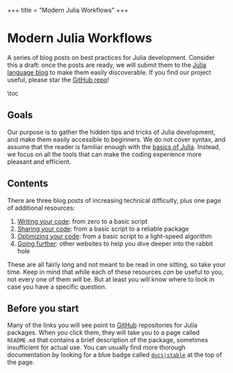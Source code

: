 +++
title = "Modern Julia Workflows"
+++

# Modern Julia Workflows

A series of blog posts on best practices for Julia development.
Consider this a draft: once the posts are ready, we will submit them to the [Julia language blog](https://julialang.org/blog/) to make them easily discoverable.
If you find our project useful, please star the [GitHub repo](https://github.com/modernjuliaworkflows/modernjuliaworkflows.github.io)!

\toc

## Goals

Our purpose is to gather the hidden tips and tricks of Julia development, and make them easily accessible to beginners.
We do not cover syntax, and assume that the reader is familiar enough with the [basics of Julia](https://julialang.org/learning/).
Instead, we focus on all the tools that can make the coding experience more pleasant and efficient.

## Contents

There are three blog posts of increasing technical difficulty, plus one page of additional resources:

1. [Writing your code](/writing/): from zero to a basic script
2. [Sharing your code](/sharing/): from a basic script to a reliable package
3. [Optimizing your code](/optimizing/): from a basic script to a light-speed algorithm
4. [Going further](/further/): other websites to help you dive deeper into the rabbit hole

These are all fairly long and not meant to be read in one sitting, so take your time.
Keep in mind that while each of these resources _can_ be useful to you, not every one of them _will_ be.
But at least you will know where to look in case you have a specific question.

## Before you start

Many of the links you will see point to [GitHub](https://github.com/) repositories for Julia packages.
When you click them, they will take you to a page called `README.md` that contains a brief description of the package, sometimes insufficient for actual use.
You can usually find more thorough documentation by looking for a blue badge called [`docs|stable`](https://img.shields.io/badge/docs-stable-blue.svg) at the top of the page.

